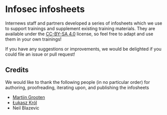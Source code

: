 # Infosec infosheets

Internews staff and partners developed a series of infosheets which we use to support trainings and supplement existing training materials. They are available under the [CC-BY-SA 4.0](https://creativecommons.org/licenses/by-sa/4.0/) license, so feel free to adapt and use them in your own trainings!

If you have any suggestions or improvements, we would be delighted if you could file an issue or pull request!

## Credits

We would like to thank the following people (in no particular order) for authoring, proofreading, iterating upon, and publishing the infosheets

* [Martijn Grooten](https://www.lapsedordinary.net/)
* [Łukasz Król](http://lukaszkrol.net)
* Neil Blazevic
